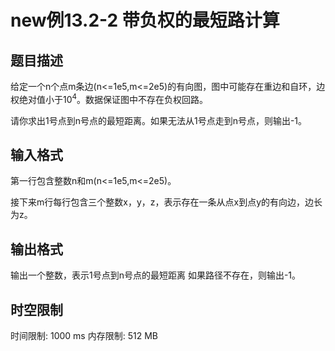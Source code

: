 # new例13.2-2 带负权的最短路计算

## 题目描述

给定一个n个点m条边(n<=1e5,m<=2e5)的有向图，图中可能存在重边和自环，边权绝对值小于$10^4$。数据保证图中不存在负权回路。

请你求出1号点到n号点的最短距离。如果无法从1号点走到n号点，则输出-1。


## 输入格式

第一行包含整数n和m(n<=1e5,m<=2e5)。

接下来m行每行包含三个整数x，y，z，表示存在一条从点x到点y的有向边，边长为z。

## 输出格式

输出一个整数，表示1号点到n号点的最短距离
如果路径不存在，则输出-1。

## 时空限制

时间限制: 1000 ms
内存限制: 512 MB
